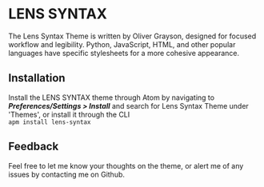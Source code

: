 # LENS SYNTAX
The Lens Syntax Theme is written by Oliver Grayson, designed for focused workflow and legibility. Python, JavaScript, HTML, and other popular languages have specific stylesheets for a more cohesive appearance.

## Installation
Install the LENS SYNTAX theme through Atom by navigating to ***Preferences/Settings > Install*** and search for Lens Syntax Theme under 'Themes', or install it through the CLI <br> `apm install lens-syntax`

## Feedback
Feel free to let me know your thoughts on the theme, or alert me of any issues by contacting me on Github.
